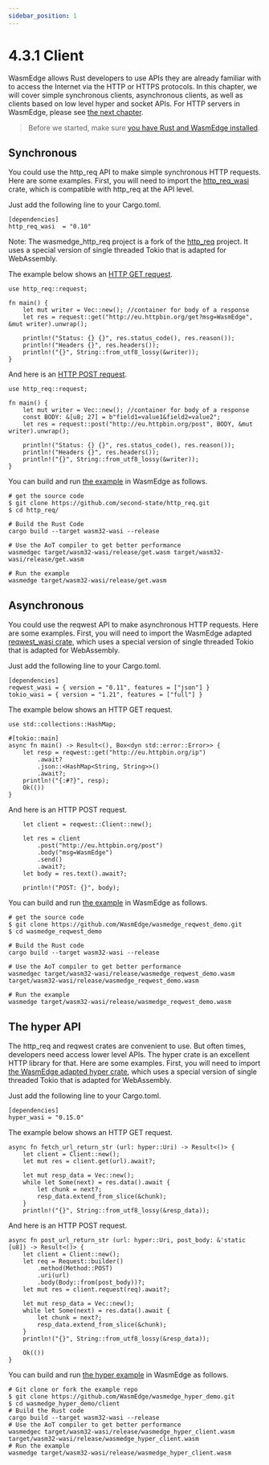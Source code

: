 ```yaml
---
sidebar_position: 1
---
```


# 4.3.1 Client

WasmEdge allows Rust developers to use APIs they are already familiar with to access the Internet via the HTTP or HTTPS protocols. In this chapter, we will cover simple synchronous clients, asynchronous clients, as well as clients based on low level hyper and socket APIs. For HTTP servers in WasmEdge, please see [the next chapter](server).

> Before we started, make sure [you have Rust and WasmEdge installed](../../rust/setup).

## Synchronous

You could use the http_req API to make simple synchronous HTTP requests. Here are some examples. First, you will need to import the [http_req_wasi](https://crates.io/crates/http_req_wasi) crate, which is compatible with http_req at the API level.

Just add the following line to your Cargo.toml.

```
[dependencies]
http_req_wasi  = "0.10"
```

Note: The wasmedge_http_req project is a fork of the [http_req](https://github.com/jayjamesjay/http_req) project. It uses a special version of single threaded Tokio that is adapted for WebAssembly.

The example below shows an [HTTP GET request](https://github.com/second-state/http_req/blob/a53f6e6cb315aff488f9b2abcf2c4b2a1d631a34/examples/get.rs).

```
use http_req::request;

fn main() {
    let mut writer = Vec::new(); //container for body of a response
    let res = request::get("http://eu.httpbin.org/get?msg=WasmEdge", &mut writer).unwrap();

    println!("Status: {} {}", res.status_code(), res.reason());
    println!("Headers {}", res.headers());
    println!("{}", String::from_utf8_lossy(&writer));
}
```

And here is an [HTTP POST request](https://github.com/second-state/http_req/blob/a53f6e6cb315aff488f9b2abcf2c4b2a1d631a34/examples/post.rs).

```
use http_req::request;

fn main() {
    let mut writer = Vec::new(); //container for body of a response
    const BODY: &[u8; 27] = b"field1=value1&field2=value2";
    let res = request::post("http://eu.httpbin.org/post", BODY, &mut writer).unwrap();

    println!("Status: {} {}", res.status_code(), res.reason());
    println!("Headers {}", res.headers());
    println!("{}", String::from_utf8_lossy(&writer));
}
```

You can build and run [the example](https://github.com/second-state/http_req/) in WasmEdge as follows.

```
# get the source code
$ git clone https://github.com/second-state/http_req.git
$ cd http_req/

# Build the Rust Code
cargo build --target wasm32-wasi --release

# Use the AoT compiler to get better performance
wasmedgec target/wasm32-wasi/release/get.wasm target/wasm32-wasi/release/get.wasm

# Run the example
wasmedge target/wasm32-wasi/release/get.wasm
```

## Asynchronous

You could use the reqwest API to make asynchronous HTTP requests. Here are some examples. First, you will need to import the WasmEdge adapted [reqwest_wasi crate](https://crates.io/crates/reqwest_wasi), which uses a special version of single threaded Tokio that is adapted for WebAssembly.

Just add the following line to your Cargo.toml.

```
[dependencies]
reqwest_wasi = { version = "0.11", features = ["json"] }
tokio_wasi = { version = "1.21", features = ["full"] }
```

The example below shows an HTTP GET request.

```
use std::collections::HashMap;

#[tokio::main]
async fn main() -> Result<(), Box<dyn std::error::Error>> {
    let resp = reqwest::get("http://eu.httpbin.org/ip")
        .await?
        .json::<HashMap<String, String>>()
        .await?;
    println!("{:#?}", resp);
    Ok(())
}
```

And here is an HTTP POST request.

```
    let client = reqwest::Client::new();

    let res = client
        .post("http://eu.httpbin.org/post")
        .body("msg=WasmEdge")
        .send()
        .await?;
    let body = res.text().await?;

    println!("POST: {}", body);
```

You can build and run [the example](https://github.com/WasmEdge/wasmedge_reqwest_demo/) in WasmEdge as follows.

```
# get the source code
$ git clone https://github.com/WasmEdge/wasmedge_reqwest_demo.git
$ cd wasmedge_reqwest_demo

# Build the Rust code
cargo build --target wasm32-wasi --release

# Use the AoT compiler to get better performance
wasmedgec target/wasm32-wasi/release/wasmedge_reqwest_demo.wasm target/wasm32-wasi/release/wasmedge_reqwest_demo.wasm

# Run the example
wasmedge target/wasm32-wasi/release/wasmedge_reqwest_demo.wasm
```

## The hyper API

The http_req and reqwest crates are convenient to use. But often times, developers need access lower level APIs. The hyper crate is an excellent HTTP library for that. Here are some examples. First, you will need to import [the WasmEdge adapted hyper crate](https://crates.io/crates/hyper_wasi), which uses a special version of single threaded Tokio that is adapted for WebAssembly.

Just add the following line to your Cargo.toml.

```
[dependencies]
hyper_wasi = "0.15.0"
```

The example below shows an HTTP GET request.

```
async fn fetch_url_return_str (url: hyper::Uri) -> Result<()> {
    let client = Client::new();
    let mut res = client.get(url).await?;

    let mut resp_data = Vec::new();
    while let Some(next) = res.data().await {
        let chunk = next?;
        resp_data.extend_from_slice(&chunk);
    }
    println!("{}", String::from_utf8_lossy(&resp_data));
```

And here is an HTTP POST request.

```
async fn post_url_return_str (url: hyper::Uri, post_body: &'static [u8]) -> Result<()> {
    let client = Client::new();
    let req = Request::builder()
        .method(Method::POST)
        .uri(url)
        .body(Body::from(post_body))?;
    let mut res = client.request(req).await?;

    let mut resp_data = Vec::new();
    while let Some(next) = res.data().await {
        let chunk = next?;
        resp_data.extend_from_slice(&chunk);
    }
    println!("{}", String::from_utf8_lossy(&resp_data));

    Ok(())
}
```

You can build and run [the hyper example](https://github.com/WasmEdge/wasmedge_hyper_demo/) in WasmEdge as follows.

```
# Git clone or fork the example repo
$ git clone https://github.com/WasmEdge/wasmedge_hyper_demo.git
$ cd wasmedge_hyper_demo/client
# Build the Rust code
cargo build --target wasm32-wasi --release
# Use the AoT compiler to get better performance
wasmedgec target/wasm32-wasi/release/wasmedge_hyper_client.wasm target/wasm32-wasi/release/wasmedge_hyper_client.wasm
# Run the example
wasmedge target/wasm32-wasi/release/wasmedge_hyper_client.wasm
```
